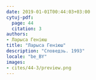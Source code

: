 ```yaml
---
date: 2019-01-01T00:44:03+03:00
cytuj-pdf:
  page: 44
  citation: 3
authors:
- Ларыса Геніюш
title: "Ларыса Геніюш"
description: "Споведзь. 1993"
locale: "be_BY"
images:
- cites/44-3/preview.png
---
```

